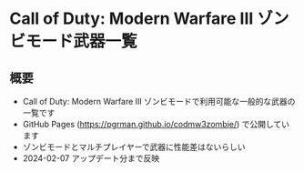 # Call of Duty: Modern Warfare III ゾンビモード武器一覧

## 概要

- Call of Duty: Modern Warfare III ゾンビモードで利用可能な一般的な武器の一覧です
- GitHub Pages (https://pgrman.github.io/codmw3zombie/) で公開しています
- ゾンビモードとマルチプレイヤーで武器に性能差はないらしい
- 2024-02-07 アップデート分まで反映
